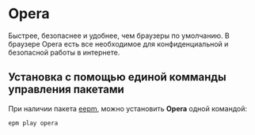 # Opera

Быстрее, безопаснее и удобнее, чем браузеры по умолчанию. В браузере Opera есть все необходимое для конфиденциальной и безопасной работы в интернете.

## Установка c помощью единой комманды управления пакетами

При наличии пакета [eepm](/epm), можно установить **Opera** одной командой:

```shell
epm play opera
```